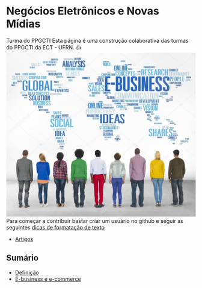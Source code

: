 # Negócios Eletrônicos e Novas Mídias
Turma do PPGCTI
Esta página é uma construção colaborativa das turmas do PPGCTI da ECT - UFRN. :+1:
![E-business logo](imagens/ebusiness.jpg)
Para começar a contribuir bastar criar um usuário no github e seguir as seguintes [dicas de formatação de texto](https://guides.github.com/features/mastering-markdown/)

* [Artigos](artigos/inicio.md)

## Sumário

- [Definição](definição.md)
- [E-business e e-commerce](ebusinessecommerce.md)



